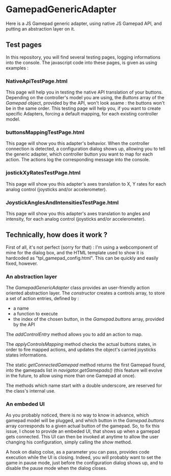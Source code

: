 # GamepadGenericAdapter
Here is a JS Gamepad generic adapter, using native JS Gamepad API, and putting an abstraction layer on it.

## Test pages
In this repository, you will find several testing pages, logging informations into the console. The javascript code into these pages, is given as using examples :

### NativeApiTestPage.html
This page will help you in testing the native API translation of your buttons. Depending on the controller's model you are using, the *Buttons* array of the *Gamepad* object, provided by the API, won't look asame : the buttons won't be in the same order.
This testing page will help you, if you want to create specific Adapters, forcing a default mapping, for each existing controller model.

### buttonsMappingTestPage.html
This page will show you this adapter's behavior. When the controller connection is detected, a configuration dialog shows up, allowing you to tell the generic adapter, which controller button you want to map for each action. The actions log the corresponding message into the console.

### jostickXyRatesTestPage.html
This page will show you this adapter's axes translation to X, Y rates for each analog control (joysticks and/or accelerometer).

### JoystickAnglesAndIntensitiesTestPage.html
This page will show you this adapter's axes translation to angles and intensity, for each analog control (joysticks and/or accelerometer).

## Technically, how does it work ?
First of all, it's not perfect (sorry for that) : I'm using a webcomponent of mine for the dialog box, and the HTML template used to show it is hardcoded as "tpl_gamepad_config.html". This can be quickly and easily fixed, however.

### An abstraction layer
The *GamepadGenericAdapter* class provides an user-friendly action oriented abstraction layer.
The *constructor* creates a controls array, to store a set of action entries, defined by :
* a name
* a function to execute
* the index of the chosen button, in the *Gamepad.buttons* array, provided by the API

The *addControlEntry* method allows you to add an action to map.

The *applyControlsMapping* method checks the actual buttons states, in order to fire mapped actions, and updates the object's carried joysticks states informations.

The static *getConnectedGamepad* method returns the first Gamepad found, into the gamepads list in *navigator.getGamepads()* (this feature will evolve in the future, to allow using more than one Gamepad at once).

The methods which name start with a double underscore, are reserved for the class's internal use.

### An embeded UI
As you probably noticed, there is no way to know in advance, which gamepad model will be plugged, and which button in the *Gamepad.buttons* array corresponds to a given actual button of the gamepad. So, to fix this issue, I chose to provide an embeded UI, that shows up when a gamepad gets connected. This UI can then be invoked at anytime to allow the user changing his configuration, simply calling the *show* method.

A hook on dialog colse, as a parameter you can pass, provides code execution while the UI is closing. Indeed, you will probably want to set the game in pause mode, just before the configuration dialog shows up, and to disable the pause mode when the dialog closes.
